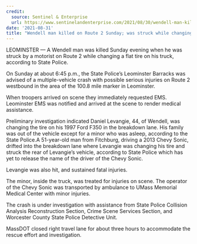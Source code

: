 ```yaml
---
credit:
  source: Sentinel & Enterprise
  url: https://www.sentinelandenterprise.com/2021/08/30/wendell-man-killed-on-route-2-sunday-after-being-struck-while-changing-tire/
date: '2021-08-31'
title: "Wendell man killed on Route 2 Sunday; was struck while changing tire"
---
```

LEOMINSTER — A Wendell man was killed Sunday evening when he was struck by a motorist on Route 2 while changing a flat tire on his truck, according to State Police.

On Sunday at about 6:45 p.m., the State Police’s Leominster Barracks was advised of a multiple-vehicle crash with possible serious injuries on Route 2 westbound in the area of the 100.8 mile marker in Leominster.

When troopers arrived on scene they immediately requested EMS. Leominster EMS was notified and arrived at the scene to render medical assistance.

Preliminary investigation indicated Daniel Levangie, 44, of Wendell, was changing the tire on his 1997 Ford F350 in the breakdown lane. His family was out of the vehicle except for a minor who was asleep, according to the State Police.A 51-year-old man from Fitchburg, driving a 2013 Chevy Sonic, drifted into the breakdown lane where Levangie was changing his tire and struck the rear of Levangie’s vehicle, according to State Police which has yet to release the name of the driver of the Chevy Sonic.

Levangie was also hit, and sustained fatal injuries.

The minor, inside the truck, was treated for injuries on scene. The operator of the Chevy Sonic was transported by ambulance to UMass Memorial Medical Center with minor injuries.

The crash is under investigation with assistance from State Police Collision Analysis Reconstruction Section, Crime Scene Services Section, and Worcester County State Police Detective Unit.

MassDOT closed right travel lane for about three hours to accommodate the rescue effort and investigation.
